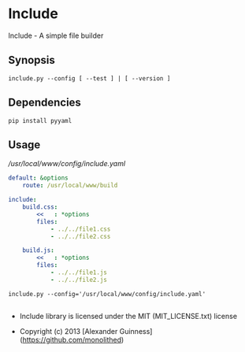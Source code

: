 # Include

Include - A simple file builder


## Synopsis

```
include.py --config [ --test ] | [ --version ]
```


## Dependencies

```
pip install pyyaml
```


## Usage


*/usr/local/www/config/include.yaml*

```yaml
default: &options
    route: /usr/local/www/build

include:
    build.css:
        <<   : *options
        files:
            - ../../file1.css
            - ../../file2.css

    build.js:
        <<   : *options
        files:
            - ../../file1.js
            - ../../file2.js
```

```
include.py --config='/usr/local/www/config/include.yaml'
```























##

* Include library is licensed under the MIT (MIT_LICENSE.txt) license

* Copyright (c) 2013 [Alexander Guinness] (https://github.com/monolithed)